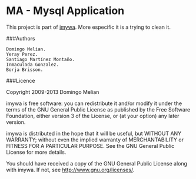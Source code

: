 # MA - Mysql Application

This project is part of [imywa](http://sourceforge.net/projects/imywa). More especific it is a trying to clean it. 

###Authors

	Domingo Melian.
	Yeray Perez.
	Santiago Martínez Montaño.
	Inmaculada Gonzalez.
	Borja Brisson.


###Licence

Copyright 2009-2013 Domingo Melian

imywa is free software: you can redistribute it and/or modify it under the terms of the GNU General Public License as published by the Free Software Foundation, either version 3 of the License, or (at your option) any later version.

imywa is distributed in the hope that it will be useful, but WITHOUT ANY WARRANTY; without even the implied warranty of MERCHANTABILITY or FITNESS FOR A PARTICULAR PURPOSE.  See the GNU General Public License for more details.

You should have received a copy of the GNU General Public License along with imywa.  If not, see <http://www.gnu.org/licenses/>.
